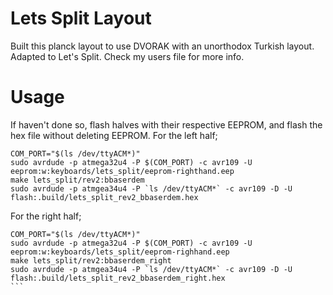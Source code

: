 # Lets Split Layout

Built this planck layout to use DVORAK with an unorthodox Turkish layout.
Adapted to Let's Split. Check my users file for more info.

# Usage

If haven't done so, flash halves with their respective EEPROM,
and flash the hex file without deleting EEPROM.
For the left half;

```
COM_PORT="$(ls /dev/ttyACM*)"
sudo avrdude -p atmega32u4 -P $(COM_PORT) -c avr109 -U eeprom:w:keyboards/lets_split/eeprom-righthand.eep
make lets_split/rev2:bbaserdem
sudo avrdude -p atmgea34u4 -P `ls /dev/ttyACM*` -c avr109 -D -U flash:.build/lets_split_rev2_bbaserdem.hex
```

For the right half;
``````
COM_PORT="$(ls /dev/ttyACM*)"
sudo avrdude -p atmega32u4 -P $(COM_PORT) -c avr109 -U eeprom:w:keyboards/lets_split/eeprom-righhand.eep
make lets_split/rev2:bbaserdem_right
sudo avrdude -p atmgea34u4 -P `ls /dev/ttyACM*` -c avr109 -D -U flash:.build/lets_split_rev2_bbaserdem_right.hex
```
